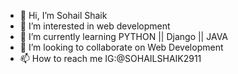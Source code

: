 - 👋 Hi, I’m Sohail Shaik
- 👀 I’m interested in web development 
- 🌱 I’m currently learning PYTHON || Django || JAVA 
- 💞️ I’m looking to collaborate on Web Development 
- 📫 How to reach me IG:@SOHAILSHAIK2911

<!---
iamsmks/iamsmks is a ✨ special ✨ repository because its `README.md` (this file) appears on your GitHub profile.
You can click the Preview link to take a look at your changes.
--->
